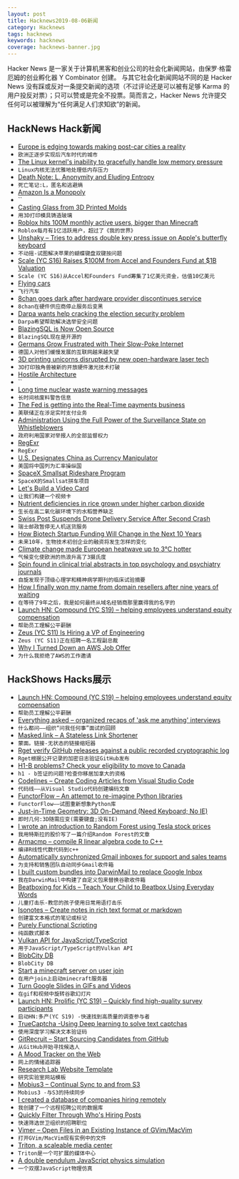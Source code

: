 ```yaml
---
layout: post
title: Hacknews2019-08-06新闻
category: Hacknews
tags: hacknews
keywords: hacknews
coverage: hacknews-banner.jpg
---
```


Hacker News 是一家关于计算机黑客和创业公司的社会化新闻网站，由保罗·格雷厄姆的创业孵化器 Y Combinator 创建。
与其它社会化新闻网站不同的是 Hacker News 没有踩或反对一条提交新闻的选项（不过评论还是可以被有足够 Karma 的用户投反对票）；只可以赞或是完全不投票。简而言之，Hacker News 允许提交任何可以被理解为“任何满足人们求知欲”的新闻。

## HackNews Hack新闻


- [Europe is edging towards making post-car cities a reality](https://www.economist.com/europe/2019/08/01/streets-ahead)
- `欧洲正逐步实现后汽车时代的城市`
- [The Linux kernel's inability to gracefully handle low memory pressure](https://lkml.org/lkml/2019/8/4/15)
- `Linux内核无法优雅地处理低内存压力`
- [Death Note: L, Anonymity and Eluding Entropy](https://www.gwern.net/Death-Note-Anonymity)
- `死亡笔记:L，匿名和逃避熵`
- [Amazon Is a Monopoly](https://www.marketplacepulse.com/articles/amazon-is-a-monopoly-an-interview-with-sally-hubbard)
- ``
- [Casting Glass from 3D Printed Molds](http://amosdudley.com/weblog/Casting-Glass-from-3D-Printed-Molds)
- `用3D打印模具铸造玻璃`
- [Roblox hits 100M monthly active users, bigger than Minecraft](https://techcrunch.com/2019/08/04/roblox-hits-100-million-monthly-active-users/)
- `Roblox每月有1亿活跃用户，超过了《我的世界》`
- [Unshaky – Tries to address double key press issue on Apple's butterfly keyboard](https://github.com/aahung/Unshaky)
- `不动摇-试图解决苹果的蝴蝶键盘双键按问题`
- [Scale (YC S16) Raises $100M from Accel and Founders Fund at $1B Valuation](https://www.bloomberg.com/news/articles/2019-08-05/scale-ai-is-silicon-valley-s-latest-unicorn)
- `Scale (YC S16)从Accel和Founders Fund筹集了1亿美元资金，估值10亿美元`
- [Flying cars](https://spmx.ca/flyingcars)
- `飞行汽车`
- [8chan goes dark after hardware provider discontinues service](https://www.theverge.com/2019/8/5/20754943/8chan-epik-offline-voxility-service-cutoff-hate-speech-ban)
- `8chan在硬件供应商停止服务后变黑`
- [Darpa wants help cracking the election security problem](https://www.fifthdomain.com/dod/2019/08/05/darpa-wants-help-cracking-the-election-security-problem/)
- `Darpa希望帮助解决选举安全问题`
- [BlazingSQL is Now Open Source](https://blog.blazingdb.com/blazingsql-is-now-open-source-b859d342ec20)
- `BlazingSQL现在是开源的`
- [Germans Grow Frustrated with Their Slow-Poke Internet](https://www.wsj.com/articles/germans-grow-frustrated-with-their-slow-poke-internet-11565002666?mod=rsswn)
- `德国人对他们缓慢发展的互联网越来越失望`
- [3D printing unicorns disrupted by new open-hardware laser tech](https://www.fabbaloo.com/blog/2019/8/3/continuous-3d-printing-possible-with-transparent-polygon-scanning)
- `3D打印独角兽被新的开放硬件激光技术打破`
- [Hostile Architecture](https://en.wikipedia.org/wiki/Hostile_architecture)
- ``
- [Long time nuclear waste warning messages](https://en.wikipedia.org/wiki/Long-time_nuclear_waste_warning_messages)
- `长时间核废料警告信息`
- [The Fed is getting into the Real-Time payments business](https://www.cnn.com/2019/08/05/investing/fed-real-time-payments/index.html)
- `美联储正在涉足实时支付业务`
- [Administration Using the Full Power of the Surveillance State on Whistleblowers](https://theintercept.com/2019/08/04/whistleblowers-surveillance-fbi-trump/)
- `政府利用国家对举报人的全部监督权力`
- [RegExr](https://regexr.com/)
- `RegExr`
- [U.S. Designates China as Currency Manipulator](https://www.wsj.com/articles/chinas-currency-weakening-escalates-trade-war-11565027431?mod=rsswn)
- `美国将中国列为汇率操纵国`
- [SpaceX Smallsat Rideshare Program](https://www.spacex.com/smallsat)
- `SpaceX的Smallsat拼车项目`
- [Let's Build a Video Card](https://eater.net/vga)
- `让我们构建一个视频卡`
- [Nutrient deficiencies in rice grown under higher carbon dioxide](https://phys.org/news/2019-07-nutrient-deficiencies-rice-grown-higher.html)
- `生长在高二氧化碳环境下的水稻营养缺乏`
- [Swiss Post Suspends Drone Delivery Service After Second Crash](https://spectrum.ieee.org/automaton/robotics/drones/swiss-post-suspends-drone-delivery-service-after-second-crash)
- `瑞士邮政暂停无人机送货服务`
- [How Biotech Startup Funding Will Change in the Next 10 Years](https://blog.ycombinator.com/how-biotech-startup-funding-will-change-in-the-next-10-years/)
- `未来10年，生物技术初创企业的融资将发生怎样的变化`
- [Climate change made European heatwave up to 3°C hotter](https://www.nature.com/articles/d41586-019-02384-z)
- `气候变化使欧洲的热浪升高了3摄氏度`
- [Spin found in clinical trial abstracts in top psychology and psychiatry journals](https://sciencebeta.com/spin-psychiatry-journals/)
- `自旋发现于顶级心理学和精神病学期刊的临床试验摘要`
- [How I finally won my name from domain resellers after nine years of waiting](https://jerryalex.com/how-i-finally-won-my-name-from-domain-squatters-after-9-years-of-waiting/)
- `在等待了9年之后，我是如何最终从域名经销商那里赢得我的名字的`
- [Launch HN: Compound (YC S19) – helping employees understand equity compensation](item?id=20615760)
- `帮助员工理解公平薪酬`
- [Zeus (YC S11) Is Hiring a VP of Engineering](https://jobs.lever.co/zeus/51cba707-0bc1-43a9-aff8-2f4e0e03538a)
- `Zeus (YC S11)正在招聘一名工程副总裁`
- [Why I Turned Down an AWS Job Offer](https://www.lastweekinaws.com/blog/why-i-turned-down-an-aws-job-offer-hn/)
- `为什么我拒绝了AWS的工作邀请`


## HackShows Hacks展示

- [Launch HN: Compound (YC S19) – helping employees understand equity compensation](https://news.ycombinator.com/item?id=20615760)
- `帮助员工理解公平薪酬`
- [ Everything asked – organized recaps of 'ask me anything' interviews](https://everythingasked.com)
- `什么都问——组织“问我任何事”面试的回顾`
- [ Masked.link – A Stateless Link Shortener](https://masked.link)
- `蒙面。链接-无状态的链接缩短器`
- [ Rget verify GitHub releases against a public recorded cryptographic log](https://merklecounty.substack.com/p/rget-a-secure-download-user-story)
- `Rget根据公开记录的加密日志验证GitHub发布`
- [ H1-B problems? Check your eligibility to move to Canada](http://www.emigro.ca/en-ca/expressEntryAssessment)
- `h1 - b签证的问题?检查你移居加拿大的资格`
- [ Codelines – Create Coding Articles from Visual Studio Code](https://codelines.dev/)
- `代码线——从Visual Studio代码创建编码文章`
- [ FunctorFlow – An attempt to re-imagine Python libraries](https://functorflow.org/)
- `FunctorFlow——试图重新想象Python库`
- [ Just-in-Time Geometry: 3D On-Demand (Need Keyboard; No IE)](http://www.purdone.com/dave/visdemo)
- `即时几何:3D随需应变(需要键盘;没有IE)`
- [ I wrote an introduction to Random Forest using Tesla stock prices](https://medium.com/uncanny-recursions/an-introduction-to-random-forest-using-tesla-stock-prices-7a2e25778c7c)
- `我用特斯拉的股价写了一篇介绍Random Forest的文章`
- [ Armacmp – compile R linear algebra code to C++](https://github.com/dirkschumacher/armacmp)
- `编译R线性代数代码到c++`
- [ Automatically synchronized Gmail inboxes for support and sales teams](https://supportall.cc)
- `为支持和销售团队自动同步Gmail收件箱`
- [ I built custom bundles into DarwinMail to replace Google Inbox](https://www.darwinmail.app/index.php?source=HN_Custom_Bundles)
- `我在DarwinMail中构建了自定义包来替换谷歌收件箱`
- [ Beatboxing for Kids – Teach Your Child to Beatbox Using Everyday Words](https://beatboxingforkids.fun/)
- `儿童打击乐-教您的孩子使用日常用语打击乐`
- [ Isonotes – Create notes in rich text format or markdown](https://isonotes.com/)
- `创建富文本格式的笔记或标记`
- [ Purely Functional Scripting](https://github.com/topshell-language/topshell)
- `纯函数式脚本`
- [ Vulkan API for JavaScript/TypeScript](https://github.com/maierfelix/nvk)
- `用于JavaScript/TypeScript的Vulkan API`
- [ BlobCity DB](https://github.com/blobcity/db/)
- `BlobCity DB`
- [ Start a minecraft server on user join](https://github.com/jaredallard/minecraft-preempt)
- `在用户join上启动minecraft服务器`
- [ Turn Google Slides in GIFs and Videos](https://chrome.google.com/webstore/detail/creator-studio/haelahoanepkefienbgepgecnbkfeino)
- `在gif和视频中旋转谷歌幻灯片`
- [Launch HN: Prolific (YC S19) – Quickly find high-quality survey participants](https://news.ycombinator.com/item?id=20594531)
- `启动HN:多产(YC S19) -快速找到高质量的调查参与者`
- [ TrueCaptcha -Using Deep learning to solve text captchas](https://apitruecaptcha.org)
- `使用深度学习解决文本验证码`
- [ GitRecruit – Start Sourcing Candidates from GitHub](https://gitrecruit.co)
- `从GitHub开始寻找候选人`
- [ A Mood Tracker on the Web](https://www.quidsentio.com/)
- `网上的情绪追踪器`
- [ Research Lab Website Template](https://github.com/photonlines/Research-Lab-Website)
- `研究实验室网站模板`
- [ Mobius3 – Continual Sync to and from S3](https://github.com/uktrade/mobius3)
- `Mobius3 -与S3的持续同步`
- [ I created a database of companies hiring remotely](https://remotive.io/remote-companies)
- `我创建了一个远程招聘公司的数据库`
- [ Quickly Filter Through Who's Hiring Posts](https://news.ycombinator.com/item?id=20597573)
- `快速筛选世卫组织的招聘职位`
- [ Vimer – Open Files in an Existing Instance of GVim/MacVim](https://github.com/susam/vimer)
- `打开GVim/MacVim现有实例中的文件`
- [ Triton, a scaleable media center](https://github.com/tritonmedia/triton)
- `Triton是一个可扩展的媒体中心`
- [ A double pendulum JavaScript physics simulation](https://github.com/kaashmonee/double-pendulum)
- `一个双摆JavaScript物理仿真`

